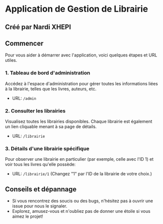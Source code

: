 # Application de Gestion de Librairie
## Créé par Nardi XHEPI

## Commencer

Pour vous aider à démarrer avec l'application, voici quelques étapes et URL utiles.

### 1. Tableau de bord d'administration

Accédez à l'espace d'administration pour gérer toutes les informations liées à la librairie, telles que les livres, auteurs, etc.
- URL: `/admin`

### 2. Consulter les librairies

Visualisez toutes les librairies disponibles. Chaque librairie est également un lien cliquable menant à sa page de détails.
- URL: `/librairie`

### 3. Détails d'une librairie spécifique

Pour observer une librairie en particulier (par exemple, celle avec l'ID 1) et voir tous les livres qu'elle possède:
- URL: `/librairie/1` (Changez "1" par l'ID de la librairie de votre choix.)

## Conseils et dépannage

- Si vous rencontrez des soucis ou des bugs, n'hésitez pas à ouvrir une issue pour nous le signaler.
- Explorez, amusez-vous et n'oubliez pas de donner une étoile si vous aimez le projet!
